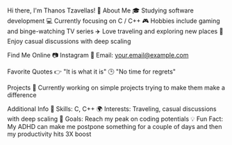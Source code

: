 Hi there, I'm Thanos Tzavellas! 👋
About Me
🎓 Studying software development
💻 Currently focusing on C / C++
🎮 Hobbies include gaming and binge-watching TV series
✈️ Love traveling and exploring new places
💬 Enjoy casual discussions with deep scaling

Find Me Online
📷 Instagram
📧 Email: your.email@example.com

Favorite Quotes
👉 "It is what it is"
🕒 "No time for regrets"

Projects
🚀 Currently working on simple projects trying to make them make a difference

Additional Info
🔧 Skills: C, C++
🌍 Interests: Traveling, casual discussions with deep scaling
🎯 Goals: Reach my peak on coding potentials
💡 Fun Fact: My ADHD can make me postpone something for a couple of days and then my productivity hits 3X boost
